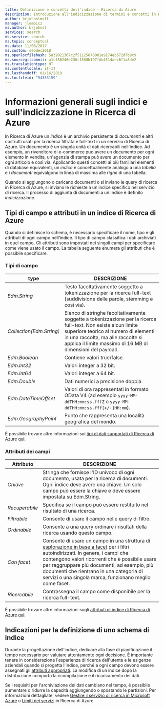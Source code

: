 ```yaml
---
title: Definizione e concetti dell'indice - Ricerca di Azure
description: Introduzione all'indicizzazione di termini e concetti in Ricerca di Azure, inclusa la struttura fisica di un indice invertito.
author: brjohnstmsft
manager: jlembicz
ms.author: brjohnst
services: search
ms.service: search
ms.topic: conceptual
ms.date: 11/08/2017
ms.custom: seodec2018
ms.openlocfilehash: 5a39021367c2f51125876081e9174eb372d7b9c9
ms.sourcegitcommit: a1cf88246e230c1888b197fdb4514aec6f1a8de2
ms.translationtype: HT
ms.contentlocale: it-IT
ms.lasthandoff: 01/16/2019
ms.locfileid: "54353159"
---
```

# <a name="indexes-and-indexing-overview-in-azure-search"></a>Informazioni generali sugli indici e sull'indicizzazione in Ricerca di Azure

In Ricerca di Azure un *indice* è un archivio persistente di *documenti* e altri costrutti usati per la ricerca filtrata e full-text in un servizio di Ricerca di Azure. Un documento è un singola unità di dati ricercabili nell'indice. Ad esempio, un rivenditore di e-commerce può avere un documento per ogni elemento in vendita, un'agenzia di stampa può avere un documento per ogni articolo e così via. Applicando questi concetti ai più familiari elementi di database equivalenti, un *indice* è concettualmente analogo a una *tabella* e i *documenti* equivalgono in linea di massima alle *righe* di una tabella.

Quando si aggiungono o caricano documenti o si inviano le query di ricerca in Ricerca di Azure, si inviano le richieste a un indice specifico nel servizio di ricerca. Il processo di aggiunta di documenti a un indice è definito *indicizzazione*.

## <a name="field-types-and-attributes-in-an-azure-search-index"></a>Tipi di campo e attributi in un indice di Ricerca di Azure
Quando si definisce lo schema, è necessario specificare il nome, tipo e gli attributi di ogni campo nell'indice. Il tipo di campo classifica i dati archiviati in quel campo. Gli attributi sono impostati nei singoli campi per specificare come viene usato il campo. La tabella seguente enumera gli attributi che è possibile specificare.

### <a name="field-types"></a>Tipi di campo
| type | DESCRIZIONE |
| --- | --- |
| *Edm.String* |Testo facoltativamente soggetto a tokenizzazione per la ricerca full-text (suddivisione delle parole, stemming e così via). |
| *Collection(Edm.String)* |Elenco di stringhe facoltativamente soggette a tokenizzazione per la ricerca full-text. Non esiste alcun limite superiore teorico al numero di elementi in una raccolta, ma alle raccolte si applica il limite massimo di 16 MB di dimensioni del payload. |
| *Edm.Boolean* |Contiene valori true/false. |
| *Edm.Int32* |Valori integer a 32 bit. |
| *Edm.Int64* |Valori integer a 64 bit. |
| *Edm.Double* |Dati numerici a precisione doppia. |
| *Edm.DateTimeOffset* |Valori di ora rappresentati in formato OData V4 (ad esempio `yyyy-MM-ddTHH:mm:ss.fffZ` o `yyyy-MM-ddTHH:mm:ss.fff[+/-]HH:mm`). |
| *Edm.GeographyPoint* |Punto che rappresenta una località geografica del mondo. |

È possibile trovare altre informazioni sui [tipi di dati supportati di Ricerca di Azure qui](https://docs.microsoft.com/rest/api/searchservice/Supported-data-types).

### <a name="field-attributes"></a>Attributi dei campi
| Attributo | DESCRIZIONE |
| --- | --- |
| *Chiave* |Stringa che fornisce l'ID univoco di ogni documento, usata per la ricerca di documenti. Ogni indice deve avere una chiave. Un solo campo può essere la chiave e deve essere impostata su Edm.String. |
| *Recuperabile* |Specifica se il campo può essere restituito nel risultato di una ricerca. |
| *Filtrabile* |Consente di usare il campo nelle query di filtro. |
| *Ordinabile* |Consente a una query ordinare i risultati della ricerca usando questo campo. |
| *Con facet* |Consente di usare un campo in una struttura di [esplorazione in base a facet](search-faceted-navigation.md) per i filtri autoindirizzati. In genere, i campi che contengono valori ricorrenti che è possibile usare per raggruppare più documenti, ad esempio, più documenti che rientrano in una categoria di servizi o una singola marca, funzionano meglio come facet. |
| *Ricercabile* |Contrassegna il campo come disponibile per la ricerca full-text. |

È possibile trovare altre informazioni sugli [attributi di indice di Ricerca di Azure qui](https://docs.microsoft.com/rest/api/searchservice/Create-Index).

## <a name="guidance-for-defining-an-index-schema"></a>Indicazioni per la definizione di uno schema di indice
Durante la progettazione dell'indice, dedicare alla fase di pianificazione il tempo necessario per valutare attentamente ogni decisione. È importante tenere in considerazione l'esperienza di ricerca dell'utente e le esigenze aziendali quando si progetta l'indice, perché a ogni campo devono essere assegnati gli [attributi appropriati](https://docs.microsoft.com/rest/api/searchservice/Create-Index). La modifica di un indice dopo la distribuzione comporta la ricompilazione e il ricaricamento dei dati.

Se i requisiti per l'archiviazione dei dati cambiano nel tempo, è possibile aumentare o ridurre la capacità aggiungendo o spostando le partizioni. Per informazioni dettagliate, vedere [Gestire il servizio di ricerca in Microsoft Azure](search-manage.md) o [Limiti dei servizi](search-limits-quotas-capacity.md) in Ricerca di Azure.


